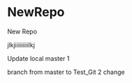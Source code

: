 # NewRepo
New Repo


jlkjiiiiiiiiilkj

Update local master 1

branch from master to Test_Git 2 change
